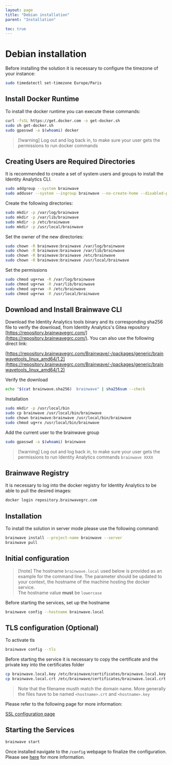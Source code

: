 ```yaml
---
layout: page
title: "Debian installation"
parent: "Installation"

toc: true
---
```


# Debian installation

Before installing the solution it is necessary to configure the timezone of your instance:  

```sh  
sudo timedatectl set-timezone Europe/Paris
```

## Install Docker Runtime

To install the docker runtime you can execute these commands:

```sh
curl -fsSL https://get.docker.com -o get-docker.sh
sudo sh get-docker.sh
sudo gpasswd -a $(whoami) docker
```

> [!warning] Log out and log back in, to make sure your user gets the permissions to run docker commands

## Creating Users are Required Directories

It is recommended to create a set of system users and groups to install the Identity Analytics CLI.

```sh
sudo addgroup --system brainwave
sudo adduser --system --ingroup brainwave --no-create-home --disabled-password brainwave
```

Create the following directories:

```sh
sudo mkdir -p /var/log/brainwave
sudo mkdir -p /var/lib/brainwave
sudo mkdir -p /etc/brainwave
sudo mkdir -p /usr/local/brainwave
```

Set the owner of the new directories:

```sh
sudo chown -R brainwave:brainwave /var/log/brainwave
sudo chown -R brainwave:brainwave /var/lib/brainwave
sudo chown -R brainwave:brainwave /etc/brainwave
sudo chown -R brainwave:brainwave /usr/local/brainwave
```

Set the permissions

```sh
sudo chmod ug+rwx -R /var/log/brainwave
sudo chmod ug+rwx -R /var/lib/brainwave
sudo chmod ug+rwx -R /etc/brainwave
sudo chmod ug+rwx -R /usr/local/brainwave
```

## Download and Install Brainwave CLI

Download the Identity Analytics tools binary and its corresponding sha256 file to verify the download, from Identity Analytics's Gitea repository [https://repository.brainwavegrc.com/](https://repository.brainwavegrc.com/). You can also use the following direct link:  

[https://repository.brainwavegrc.com/Brainwave/-/packages/generic/brainwavetools_linux_amd64/1.2](https://repository.brainwavegrc.com/Brainwave/-/packages/generic/brainwavetools_linux_amd64/1.2)

Verify the download

```sh
echo "$(cat brainwave.sha256)  brainwave" | sha256sum --check
```

Installation

```sh
sudo mkdir -p /usr/local/bin
sudo cp brainwave /usr/local/bin/brainwave
sudo chown brainwave:brainwave /usr/local/bin/brainwave
sudo chmod ug+rx /usr/local/bin/brainwave
```

Add the current user to the brainwave group

```sh
sudo gpasswd -a $(whoami) brainwave
```

> [!warning] Log out and log back in, to make sure your user gets the permissions to run Identity Analytics commands `brainwave XXXX`

## Brainwave Registry

It is necessary to log into the docker registry for Identity Analytics to be able to pull the desired images:  

```sh
docker login repository.brainwavegrc.com
```

## Installation

To install the solution in server mode please use the following command:  

```sh
brainwave install --project-name brainwave --server
brainwave pull
```

## Initial configuration

> [!note] The hostname `brainwave.local` used below is provided as an example for the command line. The parameter should be updated to your context, the hostname of the machine hosting the docker service.  
> The hostname value **must** be `lowercase`  

Before starting the services, set up the hostname

```sh
brainwave config --hostname brainwave.local
```

## TLS configuration (Optional)

To activate tls  

```sh
brainwave config --tls
```

Before starting the service it is necessary to copy the certificate and the private key into the certificates folder

```sh
cp brainwave.local.key /etc/brainwave/certificates/brainwave.local.key
cp brainwave.local.crt /etc/brainwave/certificates/brainwave.local.crt
```

> Note that the filename musth match the domain name. More generally the files have to be named `<hostname>.crt` and `<hostname>.key`

Please refer to the following page for more information:

[SSL configuration page](configuration/ssl-configuration)

## Starting the Services

```sh
brainwave start
```

Once installed navigate to the `/config` webpage to finalize the configuration. Please see [here](/configuration/config-ui) for more information.  
